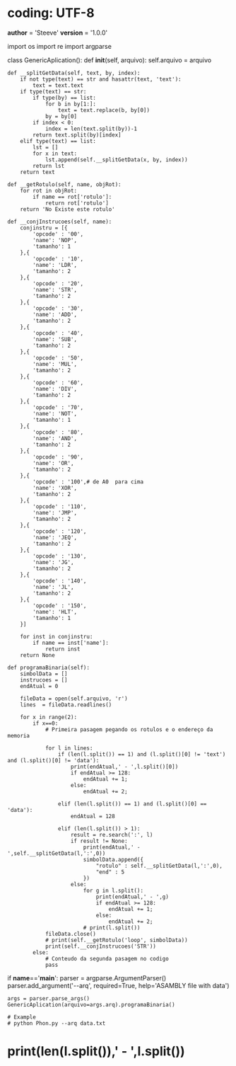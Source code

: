 # coding: UTF-8
__author__ = 'Steeve'
__version__ = '1.0.0'

import os
import re
import argparse

class GenericAplication():
    def __init__(self, arquivo):
        self.arquivo = arquivo

    def __splitGetData(self, text, by, index):
        if not type(text) == str and hasattr(text, 'text'):
            text = text.text
        if type(text) == str:
            if type(by) == list:
                for b in by[1:]:
                    text = text.replace(b, by[0])
                by = by[0]
            if index < 0:
                index = len(text.split(by))-1
            return text.split(by)[index]
        elif type(text) == list:
            lst = []
            for x in text:
                lst.append(self.__splitGetData(x, by, index))
            return lst
        return text

    def __getRotulo(self, name, objRot):
        for rot in objRot:
            if name == rot['rotulo']:
                return rot['rotulo']                           
        return 'No Existe este rotulo'

    def __conjInstrucoes(self, name):        
        conjinstru = [{
            'opcode' : '00',
            'name': 'NOP',
            'tamanho': 1
        },{
            'opcode' : '10',
            'name': 'LDR',
            'tamanho': 2
        },{
            'opcode' : '20',
            'name': 'STR',
            'tamanho': 2
        },{
            'opcode' : '30',
            'name': 'ADD',
            'tamanho': 2
        },{
            'opcode' : '40',
            'name': 'SUB',
            'tamanho': 2
        },{
            'opcode' : '50',
            'name': 'MUL',
            'tamanho': 2
        },{
            'opcode' : '60',
            'name': 'DIV',
            'tamanho': 2
        },{
            'opcode' : '70',
            'name': 'NOT',
            'tamanho': 1
        },{
            'opcode' : '80',
            'name': 'AND',
            'tamanho': 2
        },{
            'opcode' : '90',
            'name': 'OR',
            'tamanho': 2
        },{
            'opcode' : '100',# de A0  para cima
            'name': 'XOR',
            'tamanho': 2
        },{
            'opcode' : '110',
            'name': 'JMP',
            'tamanho': 2
        },{
            'opcode' : '120',
            'name': 'JEQ',
            'tamanho': 2
        },{
            'opcode' : '130',
            'name': 'JG',
            'tamanho': 2
        },{
            'opcode' : '140',
            'name': 'JL',
            'tamanho': 2
        },{
            'opcode' : '150',
            'name': 'HLT',
            'tamanho': 1
        }]

        for inst in conjinstru:            
            if name == inst['name']:                                
                return inst
        return None

    def programaBinaria(self):        
        simbolData = []
        instrucoes = []        
        endAtual = 0

        fileData = open(self.arquivo, 'r')
        lines  = fileData.readlines()
        
        for x in range(2):
            if x==0:
                # Primeira pasagem pegando os rotulos e o endereço da memoria

                for l in lines:                                                     
                    if (len(l.split()) == 1) and (l.split()[0] != 'text') and (l.split()[0] != 'data'):
                        print(endAtual,' - ',l.split()[0])
                        if endAtual >= 128:
                            endAtual += 1;
                        else:
                            endAtual += 2;
                            
                    elif (len(l.split()) == 1) and (l.split()[0] == 'data'):
                        endAtual = 128
                    
                    elif (len(l.split()) > 1):                                                                    
                        result = re.search(':', l)
                        if result != None:                            
                            print(endAtual,' - ',self.__splitGetData(l,':',0))                      
                            simbolData.append({
                                "rotulo" : self.__splitGetData(l,':',0),
                                "end" : 5
                            })
                        else:
                            for g in l.split():
                                print(endAtual,' - ',g)
                                if endAtual >= 128:
                                    endAtual += 1;
                                else:
                                    endAtual += 2;
                            # print(l.split())
                fileData.close()                
                # print(self.__getRotulo('loop', simbolData))            
                print(self.__conjInstrucoes('STR'))                
            else: 
                # Conteudo da segunda pasagem no codigo                
                pass


if __name__=='__main__':
    parser = argparse.ArgumentParser()
    parser.add_argument('--arq', required=True, help='ASAMBLY file with data')

    args = parser.parse_args()
    GenericAplication(arquivo=args.arq).programaBinaria()

    # Example
    # python Phon.py --arq data.txt
# print(len(l.split()),' - ',l.split())                                        